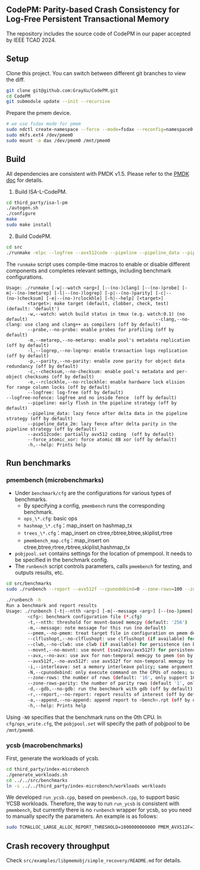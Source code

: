 ## CodePM: Parity-based Crash Consistency for Log-Free Persistent Transactional Memory

The repository includes the source code of CodePM in our paper accepted by IEEE TCAD 2024.

## Setup

Clone this project. You can switch between different git branches to view the diff.

```bash
git clone git@github.com:GrayXu/CodePM.git
cd CodePM
git submodule update --init --recursive
```

Prepare the pmem device.

```bash
# we use fsdax mode for pmem
sudo ndctl create-namespace --force --mode=fsdax --reconfig=namespace0.0
sudo mkfs.ext4 /dev/pmem0
sudo mount -o dax /dev/pmem0 /mnt/pmem0 
```

## Build

All dependencies are consistent with PMDK v1.5. Please refer to the [PMDK doc](https://github.com/GrayXu/CodePM/blob/main/README_pmdk.md) for details.

1. Build ISA-L-CodePM.

```bash
cd third_party/isa-l-pm
./autogen.sh
./configure
make
sudo make install
```

2. Build CodePM.

```bash
cd src
./runmake -mlpc --logfree --avx512code --pipeline --pipeline_data --pipeline_data_2m
```

The `runmake` script uses compile-time macros to enable or disable different components and completes relevant settings, including benchmark configurations.

```
Usage: ./runmake [-w|--watch <arg>] [--(no-)clang] [--(no-)probe] [-m|--(no-)metarep] [-l|--(no-)logrep] [-p|--(no-)parity] [-c|--(no-)checksum] [-e|--(no-)rclockhle] [-h|--help] [<target>]
        <target>: make target (default, clobber, check, test) (default: 'default')
        -w,--watch: watch build status in tmux (e.g. watch:0.1) (no default)                                                --clang,--no-clang: use clang and clang++ as compilers (off by default)
        --probe,--no-probe: enable probes for profiling (off by default)
        -m,--metarep,--no-metarep: enable pool's metadata replication (off by default)
        -l,--logrep,--no-logrep: enable transaction logs replication (off by default)
        -p,--parity,--no-parity: enable zone parity for object data redundancy (off by default)
        -c,--checksum,--no-checksum: enable pool's metadata and per-object checksums (off by default)
        -e,--rclockhle,--no-rclockhle: enable hardware lock elision for range column locks (off by default)
        --logfree: log-free (off by default)                                                                                --logfree-nofence: logfree and no inside fence  (off by default)
        --pipeline: early flush in the pipeline strategy (off by default)
        --pipeline_data: lazy fence after delta data in the pipeline strategy (off by default)
        --pipeline_data_2m: lazy fence after delta parity in the pipeline strategy (off by default)
        --avx512code: partially avx512 coding  (off by default)
        --force_atomic_xor: force atomic 8B xor (off by default)
        -h,--help: Prints help
```

## Run benchmarks

### pmembench (microbenchmarks)

- Under `benchmark/cfg` are the configurations for various types of benchmarks.
  - By specifying a config, `pmembench` runs the corresponding benchmark.
  - `ops_\*.cfg`: basic ops
  - `hashmap_\*.cfg`：map_insert on hashmap_tx
  - `trees_\*.cfg`：map_insert on ctree,rbtree,btree,skiplist,rtree
  - `pmembench_map.cfg`：map_insert on ctree,btree,rtree,rbtree,skiplist,hashmap_tx
- `pobjpool.set` contains settings for the location of pmempool. It needs to be specified in the benchmark config.
- The `runbench` script controls parameters, calls `pmembench` for testing, and outputs results, etc.


```bash
cd src/benchmarks
sudo ./runbench --report --avx512f --cpunodebind=0 --zone-rows=100 --zone-rows-parity=1 cfg/ops_write.cfg # run ops write bench
```

```bash
./runbench -h
Run a benchmark and report results
Usage: ./runbench [-t|--ntth <arg>] [-m|--message <arg>] [--(no-)pmem] [--(no-)clflushopt] [--(no-)clwb] [--(no-)movnt] [--(no-)avx] [--(no-)avx512f] [-i|--interleave <arg>] [-N|--cpunodebind <arg>] [-d|--(no-)gdb] [-r|--(no-)report] [-a|--(no-)append] [-h|--help] <cfg>
        <cfg>: benchmark configuration file (*.cfg)
        -t,--ntth: threshold for movnt-based memcpy (default: '256')
        -m,--message: note message for this run (no default)
        --pmem,--no-pmem: treat target file in configuration on pmem device (on by default)
        --clflushopt,--no-clflushopt: use clflushopt (if available) for persistence (on by default)
        --clwb,--no-clwb: use clwb (if available) for persistence (on by default)
        --movnt,--no-movnt: use movnt (sse2/avx/avx512f) for persistence (on by default)
        --avx,--no-avx: use avx for non-temporal memcpy to pmem (on by default)
        --avx512f,--no-avx512f: use avx512f for non-temporal memcpy to pmem (off by default)
        -i,--interleave: set a memory interleave policy; same argument for numactl (default: 'all')
        -N,--cpunodebind: only execute command on the CPUs of nodes; same argument for numactl (default: '0')
        --zone-rows: the number of rows (default: '10', only support 10~100)
        --zone-rows-parity: the number of parity rows (default '1', only support 1~2)
        -d,--gdb,--no-gdb: run the benchmark with gdb (off by default)
        -r,--report,--no-report: report results of interest (off by default)
        -a,--append,--no-append: append report to <bench>.rpt (off by default)
        -h,--help: Prints help
```

Using `-N0` specifies that the benchmark runs on the 0th CPU. In `cfg/ops_write.cfg`, the `pobjpool.set` will specify the path of pobjpool to be `/mnt/pmem0`.


### ycsb (macrobenchmarks)

First, generate the workloads of ycsb.

```bash
cd third_party/index-microbench
./generate_workloads.sh
cd ../../src/benchmarks
ln -s ../../third_party/index-microbench/workloads workloads
```

We developed `run_ycsb.cpp`, based on `pmembench.cpp`, to support basic YCSB workloads.
Therefore, the way to run `run_ycsb` is consistent with `pmembench`, but currently there is no `runbench` wrapper for ycsb, so you need to manually specify the parameters. An example is as follows:

```bash
sudo TCMALLOC_LARGE_ALLOC_REPORT_THRESHOLD=1000000000000 PMEM_AVX512F=1 PANGOLIN_ZONE_ROWS=${rows} PANGOLIN_ZONE_ROWS_PARITY=${parity_rows} numactl --cpubind=1 --membind=1 ./run_ycsb $objsize ${thread} pobjpool_1.set 1 "./workloads/load${workload}_unif_int.dat" "./workloads/txns${workload}_unif_int.dat"
```

## Crash recovery throughput

Check `src/examples/libpmemobj/simple_recovery/README.md` for details.
